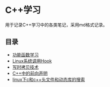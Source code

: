 # C++学习

用于记录C++学习中的各类笔记，采用md格式记录。

## 目录

* [功能函数学习](./FunctionStudy/FunctionStudy.md)
* [Linux系统调用Hook](./Linux系统调用Hook/Linux系统调用Hook.md)
* [写时拷贝技术](./写时拷贝技术(copy-on-write).md)
* [C++中的前向声明](./C++中的前向声明.md)
* [linux下c和c++头文件和动态库的搜索](./linux下c和c++头文件和动态库的搜索.md)
